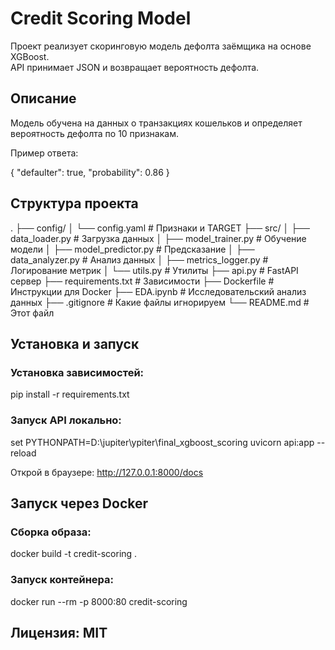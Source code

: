 # Credit Scoring Model

Проект реализует скоринговую модель дефолта заёмщика на основе XGBoost.  
API принимает JSON и возвращает вероятность дефолта.

## Описание

Модель обучена на данных о транзакциях кошельков и определяет вероятность дефолта по 10 признакам.

Пример ответа:

{
  "defaulter": true,
  "probability": 0.86
}

## Структура проекта

.
├── config/
│ └── config.yaml # Признаки и TARGET
├── src/
│ ├── data_loader.py # Загрузка данных
│ ├── model_trainer.py # Обучение модели
│ ├── model_predictor.py # Предсказание
│ ├── data_analyzer.py # Анализ данных
│ ├── metrics_logger.py # Логирование метрик
│ └── utils.py # Утилиты
├── api.py # FastAPI сервер
├── requirements.txt # Зависимости
├── Dockerfile # Инструкции для Docker
├── EDA.ipynb # Исследовательский анализ данных
├── .gitignore # Какие файлы игнорируем
└── README.md # Этот файл

## Установка и запуск

### Установка зависимостей:
pip install -r requirements.txt

### Запуск API локально:
set PYTHONPATH=D:\jupiter\ypiter\final_xgboost_scoring
uvicorn api:app --reload

Открой в браузере:
http://127.0.0.1:8000/docs

## Запуск через Docker

### Сборка образа:
docker build -t credit-scoring .

### Запуск контейнера:
docker run --rm -p 8000:80 credit-scoring

## Лицензия: MIT